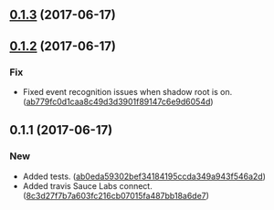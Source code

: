 <a name="0.1.3"></a>
## [0.1.3](https://github.com/advanced-rest-client/headers-sets-selector/compare/0.1.2...v0.1.3) (2017-06-17)




<a name="0.1.2"></a>
## [0.1.2](https://github.com/advanced-rest-client/headers-sets-selector/compare/0.1.1...v0.1.2) (2017-06-17)


### Fix

* Fixed event recognition issues when shadow root is on. ([ab779fc0d1caa8c49d3d3901f89147c6e9d6054d](https://github.com/advanced-rest-client/headers-sets-selector/commit/ab779fc0d1caa8c49d3d3901f89147c6e9d6054d))



<a name="0.1.1"></a>
## 0.1.1 (2017-06-17)


### New

* Added tests. ([ab0eda59302bef34184195ccda349a943f546a2d](https://github.com/advanced-rest-client/headers-sets-selector/commit/ab0eda59302bef34184195ccda349a943f546a2d))
* Added travis Sauce Labs connect. ([8c3d27f7b7a603fc216cb07015fa487bb18a6de7](https://github.com/advanced-rest-client/headers-sets-selector/commit/8c3d27f7b7a603fc216cb07015fa487bb18a6de7))



